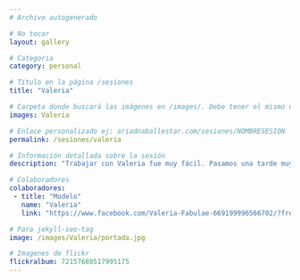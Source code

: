 ```yaml
---
# Archivo autogenerado

# No tocar
layout: gallery

# Categoria
category: personal

# Título en la página /sesiones
title: "Valeria"

# Carpeta donde buscará las imágenes en /images/. Debe tener el mismo nombre y sin espacios
images: Valeria

# Enlace personalizado ej: ariadnaballestar.com/sesiones/NOMBRESESION
permalink: /sesiones/valeria

# Información detallada sobre la sesión
description: "Trabajar con Valeria fue muy fácil. Pasamos una tarde muy divertida en un parque maravilloso de Barcelona. Buscábamos unas fotografías con un carácter bucólico y romántico. ¡Espero que os gusten!"

# Colaboradores
colaboradores:
 - title: "Modelo"
   name: "Valeria"
   link: "https://www.facebook.com/Valeria-Fabulae-669199996566702/?fref=ts"

# Para jekyll-seo-tag
image: /images/Valeria/portada.jpg

# Imagenes de flickr
flickralbum: 72157688517995175
---
```

